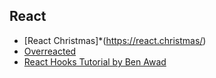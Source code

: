 ## React

- [React Christmas]*(https://react.christmas/)
- [Overreacted](https://overreacted.io/)
- [React Hooks Tutorial by Ben Awad](https://www.youtube.com/playlist?list=PLN3n1USn4xlmyw3ebYuZmGp60mcENitdM)


